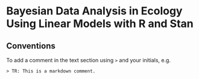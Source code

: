 # Bayesian Data Analysis in Ecology Using Linear Models with R and Stan


## Conventions

To add a comment in the text section using `>` and your initials, e.g.
```
> TR: This is a markdown comment.
```

